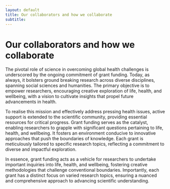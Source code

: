 ```yaml
---
layout: default
title: Our collaborators and how we collaborate
subtitle: 
---
```


# Our collaborators and how we collaborate
 
The pivotal role of science in overcoming global health challenges is underscored by the ongoing commitment of grant funding. Today, as always, it bolsters ground breaking research across diverse disciplines, spanning social sciences and humanities. The primary objective is to empower researchers, encouraging creative exploration of life, health, and wellbeing, with a vision to cultivate insights that propel future advancements in health.
 
To realise this mission and effectively address pressing health issues, active support is extended to the scientific community, providing essential resources for critical progress. Grant funding serves as the catalyst, enabling researchers to grapple with significant questions pertaining to life, health, and wellbeing. It fosters an environment conducive to innovative approaches that push the boundaries of knowledge. Each grant is meticulously tailored to specific research topics, reflecting a commitment to diverse and impactful exploration.
 
In essence, grant funding acts as a vehicle for researchers to undertake important inquiries into life, health, and wellbeing, fostering creative methodologies that challenge conventional boundaries. Importantly, each grant has a distinct focus on varied research topics, ensuring a nuanced and comprehensive approach to advancing scientific understanding.
 